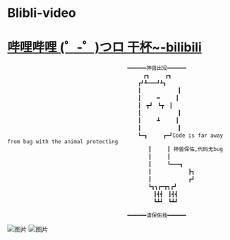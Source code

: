 # Blibli-video
# [哔哩哔哩 (゜-゜)つロ 干杯~-bilibili](https://www.bilibili.com/video/BV1Pt411G7my)
                                          ━━━━━━神兽出没━━━━━━
                                          　　　┏┓　　　┏┓
                                          　　┏┛┻━━━┛┻┓
                                          　　┃　　　　　　　┃
                                          　　┃　　　━　　　┃
                                          　　┃　┳┛　┗┳　┃
                                          　　┃　　　　　　　┃
                                          　　┃　　　┻　　　┃
                                          　　┃　　　　　　　┃
                                          　　┗━┓　　　┏━┛Code is far away from bug with the animal protecting
                                          　　　　┃　　　┃ 神兽保佑,代码无bug
                                          　　　　┃　　　┃
                                          　　　　┃　　　┗━━━┓
                                          　　　　┃　　　　　　　┣┓
                                          　　　　┃　　　　　　　┏┛
                                          　　　　┗┓┓┏━┳┓┏┛
                                          　　　　　┃┫┫　┃┫┫
                                          　　　　　┗┻┛　┗┻┛
                                          
                                          ━━━━━━请保佑我━━━━━━

![图片](https://user-images.githubusercontent.com/54969136/111414433-f7ba1900-871a-11eb-8c4d-ee73e934fe27.png)
![图片](https://user-images.githubusercontent.com/54969136/111414448-fdaffa00-871a-11eb-893c-d8624c9ee06d.png)
